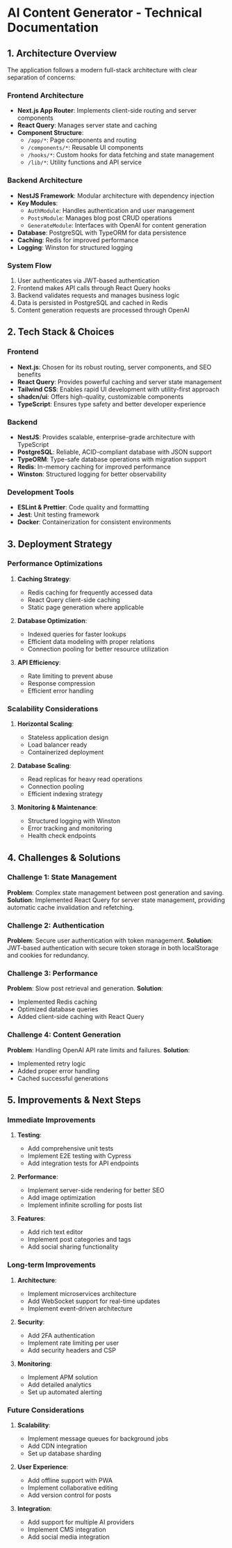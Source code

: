 # AI Content Generator - Technical Documentation

## 1. Architecture Overview

The application follows a modern full-stack architecture with clear separation of concerns:

### Frontend Architecture
- **Next.js App Router**: Implements client-side routing and server components
- **React Query**: Manages server state and caching
- **Component Structure**:
  - `/app/*`: Page components and routing
  - `/components/*`: Reusable UI components
  - `/hooks/*`: Custom hooks for data fetching and state management
  - `/lib/*`: Utility functions and API service

### Backend Architecture
- **NestJS Framework**: Modular architecture with dependency injection
- **Key Modules**:
  - `AuthModule`: Handles authentication and user management
  - `PostsModule`: Manages blog post CRUD operations
  - `GenerateModule`: Interfaces with OpenAI for content generation
- **Database**: PostgreSQL with TypeORM for data persistence
- **Caching**: Redis for improved performance
- **Logging**: Winston for structured logging

### System Flow
1. User authenticates via JWT-based authentication
2. Frontend makes API calls through React Query hooks
3. Backend validates requests and manages business logic
4. Data is persisted in PostgreSQL and cached in Redis
5. Content generation requests are processed through OpenAI

## 2. Tech Stack & Choices

### Frontend
- **Next.js**: Chosen for its robust routing, server components, and SEO benefits
- **React Query**: Provides powerful caching and server state management
- **Tailwind CSS**: Enables rapid UI development with utility-first approach
- **shadcn/ui**: Offers high-quality, customizable components
- **TypeScript**: Ensures type safety and better developer experience

### Backend
- **NestJS**: Provides scalable, enterprise-grade architecture with TypeScript
- **PostgreSQL**: Reliable, ACID-compliant database with JSON support
- **TypeORM**: Type-safe database operations with migration support
- **Redis**: In-memory caching for improved performance
- **Winston**: Structured logging for better observability

### Development Tools
- **ESLint & Prettier**: Code quality and formatting
- **Jest**: Unit testing framework
- **Docker**: Containerization for consistent environments

## 3. Deployment Strategy

### Performance Optimizations
1. **Caching Strategy**:
   - Redis caching for frequently accessed data
   - React Query client-side caching
   - Static page generation where applicable

2. **Database Optimization**:
   - Indexed queries for faster lookups
   - Efficient data modeling with proper relations
   - Connection pooling for better resource utilization

3. **API Efficiency**:
   - Rate limiting to prevent abuse
   - Response compression
   - Efficient error handling

### Scalability Considerations
1. **Horizontal Scaling**:
   - Stateless application design
   - Load balancer ready
   - Containerized deployment

2. **Database Scaling**:
   - Read replicas for heavy read operations
   - Connection pooling
   - Efficient indexing strategy

3. **Monitoring & Maintenance**:
   - Structured logging with Winston
   - Error tracking and monitoring
   - Health check endpoints

## 4. Challenges & Solutions

### Challenge 1: State Management
**Problem**: Complex state management between post generation and saving.
**Solution**: Implemented React Query for server state management, providing automatic cache invalidation and refetching.

### Challenge 2: Authentication
**Problem**: Secure user authentication with token management.
**Solution**: JWT-based authentication with secure token storage in both localStorage and cookies for redundancy.

### Challenge 3: Performance
**Problem**: Slow post retrieval and generation.
**Solution**: 
- Implemented Redis caching
- Optimized database queries
- Added client-side caching with React Query

### Challenge 4: Content Generation
**Problem**: Handling OpenAI API rate limits and failures.
**Solution**: 
- Implemented retry logic
- Added proper error handling
- Cached successful generations

## 5. Improvements & Next Steps

### Immediate Improvements
1. **Testing**:
   - Add comprehensive unit tests
   - Implement E2E testing with Cypress
   - Add integration tests for API endpoints

2. **Performance**:
   - Implement server-side rendering for better SEO
   - Add image optimization
   - Implement infinite scrolling for posts list

3. **Features**:
   - Add rich text editor
   - Implement post categories and tags
   - Add social sharing functionality

### Long-term Improvements
1. **Architecture**:
   - Implement microservices architecture
   - Add WebSocket support for real-time updates
   - Implement event-driven architecture

2. **Security**:
   - Add 2FA authentication
   - Implement rate limiting per user
   - Add security headers and CSP

3. **Monitoring**:
   - Implement APM solution
   - Add detailed analytics
   - Set up automated alerting

### Future Considerations
1. **Scalability**:
   - Implement message queues for background jobs
   - Add CDN integration
   - Set up database sharding

2. **User Experience**:
   - Add offline support with PWA
   - Implement collaborative editing
   - Add version control for posts

3. **Integration**:
   - Add support for multiple AI providers
   - Implement CMS integration
   - Add social media integration 
